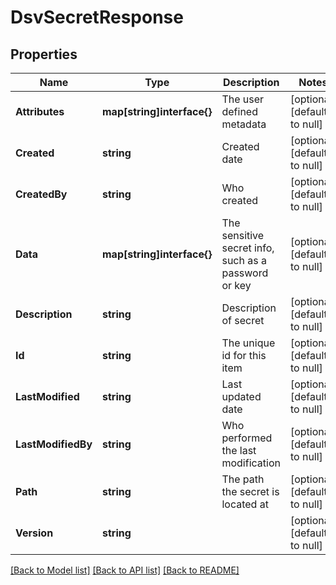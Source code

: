 # DsvSecretResponse

## Properties
Name | Type | Description | Notes
------------ | ------------- | ------------- | -------------
**Attributes** | **map[string]interface{}** | The user defined metadata | [optional] [default to null]
**Created** | **string** | Created date | [optional] [default to null]
**CreatedBy** | **string** | Who created | [optional] [default to null]
**Data** | **map[string]interface{}** | The sensitive secret info, such as a password or key | [optional] [default to null]
**Description** | **string** | Description of secret | [optional] [default to null]
**Id** | **string** | The unique id for this item | [optional] [default to null]
**LastModified** | **string** | Last updated date | [optional] [default to null]
**LastModifiedBy** | **string** | Who performed the last modification | [optional] [default to null]
**Path** | **string** | The path the secret is located at | [optional] [default to null]
**Version** | **string** |  | [optional] [default to null]

[[Back to Model list]](../README.md#documentation-for-models) [[Back to API list]](../README.md#documentation-for-api-endpoints) [[Back to README]](../README.md)


